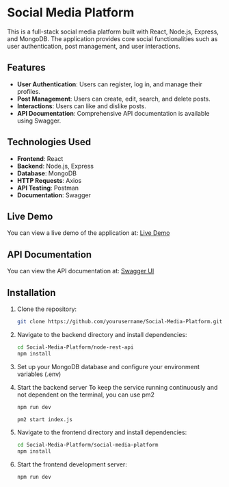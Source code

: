 # Social Media Platform

This is a full-stack social media platform built with React, Node.js, Express, and MongoDB.
The application provides core social functionalities such as user authentication, post management, and user interactions.

## Features

- **User Authentication**: Users can register, log in, and manage their profiles.
- **Post Management**: Users can create, edit, search, and delete posts.
- **Interactions**: Users can like and dislike posts.
- **API Documentation**: Comprehensive API documentation is available using Swagger.

## Technologies Used

- **Frontend**: React
- **Backend**: Node.js, Express
- **Database**: MongoDB
- **HTTP Requests**: Axios
- **API Testing**: Postman
- **Documentation**: Swagger

## Live Demo

  You can view a live demo of the application at: [Live Demo](http://47.236.113.174:5173/)

## API Documentation

  You can view the API documentation at: [Swagger UI](http://47.236.113.174:8800/api-docs)

## Installation

1. Clone the repository:

   ```bash
   git clone https://github.com/yourusername/Social-Media-Platform.git

2. Navigate to the backend directory and install dependencies:

   ```bash
   cd Social-Media-Platform/node-rest-api
   npm install

3. Set up your MongoDB database and configure your environment variables (.env)

4. Start the backend server
   To keep the service running continuously and not dependent on the terminal, you can use pm2
   
   ```bash
   npm run dev
   
   pm2 start index.js

5. Navigate to the frontend directory and install dependencies:
   
   ```bash
   cd Social-Media-Platform/social-media-platform
   npm install

6. Start the frontend development server:
   
   ```bash
   npm run dev
